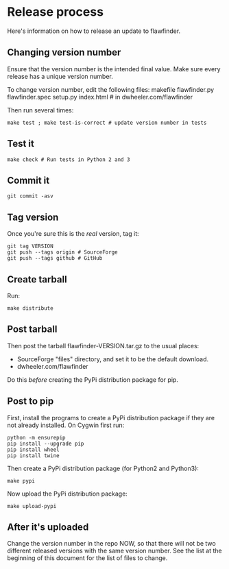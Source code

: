 # Release process

Here's information on how to release an update to flawfinder.

## Changing version number

Ensure that the version number is the intended final value.
Make sure every release has a unique version number.

To change version number, edit the following files:
makefile
flawfinder.py
flawfinder.spec
setup.py
index.html # in dwheeler.com/flawfinder

Then run several times:

~~~~
make test ; make test-is-correct # update version number in tests
~~~~

## Test it

~~~~
make check # Run tests in Python 2 and 3
~~~~

## Commit it

~~~~
git commit -asv
~~~~

## Tag version

Once you're sure this is the *real* version, tag it:

~~~~
git tag VERSION
git push --tags origin # SourceForge
git push --tags github # GitHub
~~~~

## Create tarball

Run:

~~~~
make distribute
~~~~


## Post tarball

Then post the tarball flawfinder-VERSION.tar.gz to
the usual places:

* SourceForge "files" directory, and set it to be the default download.
* dwheeler.com/flawfinder

Do this *before* creating the PyPi distribution package for pip.

## Post to pip

First, install the programs to create a PyPi distribution package
if they are not already installed.  On Cygwin first run:

~~~~
python -m ensurepip
pip install --upgrade pip
pip install wheel
pip install twine
~~~~

Then create a PyPi distribution package (for Python2 and Python3):

~~~~
make pypi
~~~~

Now upload the PyPi distribution package:

~~~~
make upload-pypi
~~~~

## After it's uploaded

Change the version number in the repo NOW, so that there will not
be two different released versions with the same version number.
See the list at the beginning of this document for the list of
files to change.
